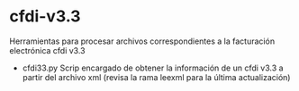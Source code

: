 # cfdi-v3.3
Herramientas para procesar archivos correspondientes a la facturación electrónica cfdi v3.3

* cfdi33.py Scrip encargado de obtener la información de un cfdi v3.3 a partir del archivo xml (revisa la rama leexml para la última actualización)
